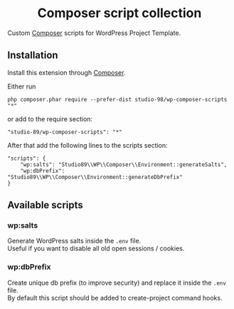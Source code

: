 <h1 align="center">Composer script collection</h1>

Custom [Composer](https://getcomposer.org/) scripts for WordPress Project Template.

## Installation

Install this extension through [Composer](https://getcomposer.org/).

Either run

    php composer.phar require --prefer-dist studio-98/wp-composer-scripts "*"
    
or add to the require section:

    "studio-89/wp-composer-scripts": "*"

After that add the following lines to the scripts section:

    "scripts": {
        "wp:salts": "Studio89\\WP\\Composer\\Environment::generateSalts",
        "wp:dbPrefix": "Studio89\\WP\\Composer\\Environment::generateDbPrefix"
    }
    
## Available scripts

### wp:salts

Generate WordPress salts inside the `.env` file.<br>
Useful if you want to disable all old open sessions / cookies.

### wp:dbPrefix

Create unique db prefix (to improve security) and replace it inside the `.env` file.<br>
By default this script should be added to create-project command hooks.